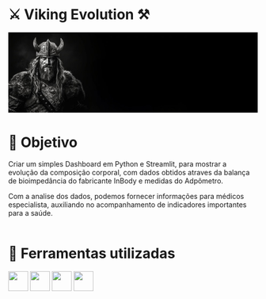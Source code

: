 # :crossed_swords: **Viking Evolution** :hammer_and_pick:

![Viking Evolution](https://raw.githubusercontent.com/gabrielmprata/viking_evol/main/img/Header_Viking3.jpg)

# :radio_button: Objetivo 
Criar um simples Dashboard em Python e Streamlit, para mostrar a evolução da composição corporal, com dados obtidos atraves da balança de bioimpedância do fabricante InBody e medidas do Adpômetro.

Com a analise dos dados, podemos fornecer informações para médicos especialista, auxiliando no acompanhamento de indicadores importantes para a saúde.
<br><br>
# :hammer: Ferramentas utilizadas
<img loading="lazy" src="https://cdn.jsdelivr.net/gh/devicons/devicon@latest/icons/python/python-original.svg" width="40" height="40"/> <img src="https://cdn.jsdelivr.net/gh/devicons/devicon@latest/icons/pandas/pandas-original-wordmark.svg" width="40" height="40"/>   <img loading="lazy" src="https://cdn.jsdelivr.net/gh/devicons/devicon@latest/icons/plotly/plotly-original-wordmark.svg" width="40" height="40"/>  <img loading="lazy" src="https://cdn.jsdelivr.net/gh/devicons/devicon@latest/icons/streamlit/streamlit-original-wordmark.svg" width="40" height="40"/>
<br></br>
